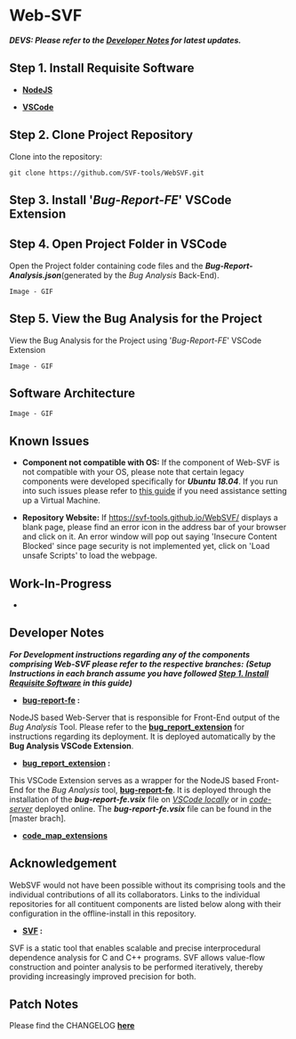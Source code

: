 # Web-SVF

***DEVS: Please refer to the [Developer Notes](https://github.com/SVF-tools/WebSVF/tree/master#developer-notes) for latest updates.***


## Step 1. Install Requisite Software

- **[NodeJS](https://nodejs.org/en/download/)**


- **[VSCode](https://code.visualstudio.com/download)**


## Step 2. Clone Project Repository

Clone into the repository:

```
git clone https://github.com/SVF-tools/WebSVF.git
```

## Step 3. Install '*Bug-Report-FE*' VSCode Extension


## Step 4. Open Project Folder in VSCode

Open the Project folder containing code files and the ***Bug-Report-Analysis.json***(generated by the *Bug Analysis* Back-End).

```Image - GIF```

## Step 5. View the Bug Analysis for the Project

View the Bug Analysis for the Project using '*Bug-Report-FE*' VSCode Extension

```Image - GIF```

## Software Architecture

```Image - GIF```

## Known Issues

- **Component not compatible with OS:** If the component of Web-SVF is not compatible with your OS, please note that certain legacy components were developed specifically for ***Ubuntu 18.04***. If you run into such issues please refer to [this guide](https://github.com/SVF-tools/WebSVF/blob/master/Install_VirtualBox.md) if you need assistance setting up a Virtual Machine. 

- **Repository Website:** If  https://svf-tools.github.io/WebSVF/  displays a blank page, please find an error icon in the address bar of your browser and click on it. An error window will pop out saying 'Insecure Content Blocked' since page security is not implemented yet, click on 'Load unsafe Scripts' to load the webpage.

## Work-In-Progress

- 

## Developer Notes

***For Development instructions regarding any of the components comprising Web-SVF please refer to the respective branches:***
***(Setup Instructions in each branch assume you have followed **[Step 1. Install Requisite Software](https://github.com/SVF-tools/WebSVF/tree/master#step-1-setup-requisite-software)** in this guide)***

- **[bug-report-fe](https://github.com/SVF-tools/WebSVF/tree/bug-report-fe) :**

NodeJS based Web-Server that is responsible for Front-End output of the *Bug Analysis* Tool. Please refer to the **[bug_report_extension](https://github.com/SVF-tools/WebSVF/tree/bug_report_extension)** for instructions regarding its deployment. It is deployed automatically by the **Bug Analysis VSCode Extension**.

- **[bug_report_extension](https://github.com/SVF-tools/WebSVF/tree/bug_report_extension) :**

This VSCode Extension serves as a wrapper for the NodeJS based Front-End for the *Bug Analysis* tool, **[bug-report-fe](https://github.com/SVF-tools/WebSVF/tree/bug-report-fe)**. It is deployed through the installation of the ***bug-report-fe.vsix*** file on *[VSCode locally](https://code.visualstudio.com/download)* or in *[code-server](https://github.com/cdr/code-server)* deployed online. The ***bug-report-fe.vsix*** file can be found in the [master brach].

- **[code_map_extensions](https://github.com/SVF-tools/WebSVF/tree/code_map_extension)**

## Acknowledgement

WebSVF would not have been possible without its comprising tools and the individual contributions of all its collaborators. 
Links to the individual repositories for all contituent components are listed below along with their configuration in the offline-install in this repository.

- **[SVF](https://github.com/SVF-tools/SVF) :**

SVF is a static tool that enables scalable and precise interprocedural dependence analysis for C and C++ programs. SVF allows value-flow construction and pointer analysis to be performed iteratively, thereby providing increasingly improved precision for both.


## Patch Notes

Please find the CHANGELOG **[here](https://github.com/SVF-tools/WebSVF/blob/master/CHANGELOG.md)**
